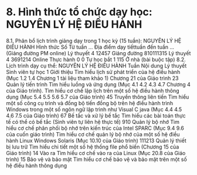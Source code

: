 # 8. Hình thức tổ chức dạy học: NGUYÊN LÝ HỆ ĐIỀU HÀNH
8.1. Phân bổ lịch trình giảng dạy trong 1 học kỳ (15 tuần): NGUYÊN LÝ HỆ ĐIỀU HÀNH Hình thức Số Từ tuần ... Địa điểm dạy tiếttuần đến tuần ... (Giảng đường PM online) Lý thuyết 4 12457 Giảng đường 810111315 Lý thuyết 4 3691214 Online Thực hành 0 0 Tự học bắt 1 115 Ở nhà (bài buộc tập) 8.2. Lịch trình dạy cụ thể: NGUYÊN LÝ HỆ ĐIỀU HÀNH Tuần Nội dung Lý thuyết Sinh viên tự học 1 Giới thiệu Tìm hiểu lịch sử phát triển của hệ điều hành (Mục 1.2 1.4 Chương 1 tài liệu tham khảo 1) Chương 21 của Giáo trình 23 Quản lý tiến trình Tìm hiểu luồng và ứng dụng (Mục 4.1 4.2 4.3 4.7 Chương 4 của Giáo trình). Tìm hiểu cơ chế lập lịch trên một số hệ điều hành thông dụng (Mục 5.4 5.5 5.6 5.7 của Giáo trình) 45 Truyền thông liên tiến Tìm hiểu một số công cụ trình và đồng bộ tiến đồng bộ trên hệ điều hành trình Windows trong một số ngôn ngữ lập trình như Visual C java (Mục 4.4 4.5 4.6 7.5 của Giáo trình) 67 Bế tắc và xử lý bế tắc Tìm hiểu các bài toán thực tế có thể có bế tắc (Sinh viên tự liên hệ thực tế) 910 Quản lý bộ nhớ Tìm hiểu cơ chế phân phối bộ nhớ trên kiến trúc của Intel SPARC (Mục 9.4 9.6 của cuốn giáo trình) Tìm hiểu cơ chế quản lý bộ nhớ của một số hệ điều hành Linux Windows Solaris (Mục 10.10 của Giáo trình) 111213 Quản lý thiết bị lưu trữ Tìm hiểu chi tiết một số hệ thống file phổ biến (Chương 15 của Giáo trình) 14 Vào ra Tìm hiểu cơ chế vào ra của Linux (Mục 20.8 của Giáo trình) 15 Bảo vệ và bảo mật Tìm hiểu cơ chế bảo vệ và bảo mật trên một số hệ điều hành thông dụng
